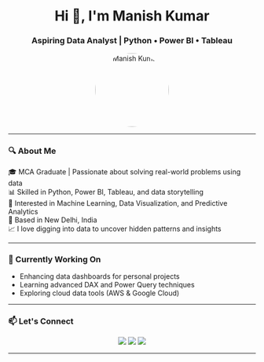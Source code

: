 <h1 align="center">Hi 👋, I'm Manish Kumar</h1>
<h3 align="center">Aspiring Data Analyst | Python • Power BI • Tableau</h3>

<p align="center">
  <img src="https://github.com/m1010nish.png" alt="Manish Kumar" width="150" style="border-radius: 50%;" />
</p>

---

### 🔍 About Me  

🎓 MCA Graduate | Passionate about solving real-world problems using data  
📊 Skilled in Python, Power BI, Tableau, and data storytelling  
🧠 Interested in Machine Learning, Data Visualization, and Predictive Analytics  
📍 Based in New Delhi, India  
📈 I love digging into data to uncover hidden patterns and insights

---

### 💼 Currently Working On

- Enhancing data dashboards for personal projects  
- Learning advanced DAX and Power Query techniques  
- Exploring cloud data tools (AWS & Google Cloud)

---

### 📫 Let's Connect  

<p align="center">
  <a href="mailto:manishsinghjnv11@gmail.com"><img src="https://img.shields.io/badge/Gmail-D14836?style=for-the-badge&logo=gmail&logoColor=white" /></a>
  <a href="https://www.linkedin.com/in/m1010nish"><img src="https://img.shields.io/badge/LinkedIn-blue?style=for-the-badge&logo=linkedin&logoColor=white" /></a>
  <a href="https://github.com/m1010nish"><img src="https://img.shields.io/badge/GitHub-100000?style=for-the-badge&logo=github&logoColor=white" /></a>
</p>

---
